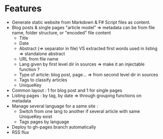 # Features

* Generate static website from Markdown & F# Script files as content.
* Blog posts & single pages "article model" => metadata can be from file name, folder structure, or "encoded" file content
    * Title
    * Date
    * Abstract (=> separator in file) VS extracted first words used in listing => standalone abstract 
    * URL from file name
    * Lang given by first level dir in sources => make it an injectable function ?
    * Type of article: blog post, page... => from second level dir in sources
    * Tags to classify articles
    * UniqueKey
* Common layout : 1 for blog post and 1 for single pages
* Listing pages : by tag, by date => through grouping functions on metadata
* Manage several language for a same site :
    * Switch from one lang to another if several article with same UniqueKey exist 
    * Tags pages by language
* Deploy to gh-pages branch automatically
* RSS flux